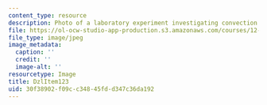 ```yaml
---
content_type: resource
description: Photo of a laboratory experiment investigating convection.
file: https://ol-ocw-studio-app-production.s3.amazonaws.com/courses/12-003-atmosphere-ocean-and-climate-dynamics-fall-2008/30f38902f09cc34845fdd347c36da192_DzlItem123.jpg
file_type: image/jpeg
image_metadata:
  caption: ''
  credit: ''
  image-alt: ''
resourcetype: Image
title: DzlItem123
uid: 30f38902-f09c-c348-45fd-d347c36da192
---
```

